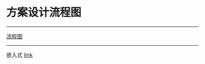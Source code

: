 # 方案设计流程图
***
[流程图](https://www.processon.com/view/link/5e64a6b4e4b05fe7f81d34d3)
***
嵌入式
[link](https://hesy-zhoulijie.github.io/dianzuheihe/%E6%96%B9%E6%A1%88%E8%AE%BE%E8%AE%A1/)
